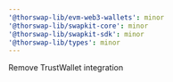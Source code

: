 ```yaml
---
'@thorswap-lib/evm-web3-wallets': minor
'@thorswap-lib/swapkit-core': minor
'@thorswap-lib/swapkit-sdk': minor
'@thorswap-lib/types': minor
---
```


Remove TrustWallet integration
